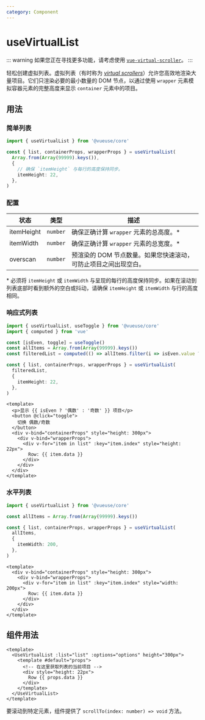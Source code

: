 ```yaml
---
category: Component
---
```


# useVirtualList

::: warning
如果您正在寻找更多功能，请考虑使用 [`vue-virtual-scroller`](https://github.com/Akryum/vue-virtual-scroller)。
:::

轻松创建虚拟列表。虚拟列表（有时称为 [_virtual scrollers_](https://vue-virtual-scroller-demo.netlify.app/)）允许您高效地渲染大量项目。它们只渲染必要的最小数量的 DOM 节点，以通过使用 `wrapper` 元素模拟容器元素的完整高度来显示 `container` 元素中的项目。

## 用法

### 简单列表

```typescript
import { useVirtualList } from '@vueuse/core'

const { list, containerProps, wrapperProps } = useVirtualList(
  Array.from(Array(99999).keys()),
  {
    // 确保 `itemHeight` 与每行的高度保持同步。
    itemHeight: 22,
  },
)
```

### 配置

| 状态       | 类型     | 描述                                                            |
| ---------- | -------- | --------------------------------------------------------------- |
| itemHeight | `number` | 确保正确计算 `wrapper` 元素的总高度。\*                         |
| itemWidth  | `number` | 确保正确计算 `wrapper` 元素的总宽度。\*                         |
| overscan   | `number` | 预渲染的 DOM 节点数量。如果您快速滚动，可防止项目之间出现空白。 |

\* 必须将 `itemHeight` 或 `itemWidth` 与呈现的每行的高度保持同步。如果在滚动到列表底部时看到额外的空白或抖动，请确保 `itemHeight` 或 `itemWidth` 与行的高度相同。

### 响应式列表

```typescript
import { useVirtualList, useToggle } from '@vueuse/core'
import { computed } from 'vue'

const [isEven, toggle] = useToggle()
const allItems = Array.from(Array(99999).keys())
const filteredList = computed(() => allItems.filter(i => isEven.value ? i % 2 === 0 : i % 2 === 1))

const { list, containerProps, wrapperProps } = useVirtualList(
  filteredList,
  {
    itemHeight: 22,
  },
)
```

```vue
<template>
  <p>显示 {{ isEven ? '偶数' : '奇数' }} 项目</p>
  <button @click="toggle">
    切换 偶数/奇数
  </button>
  <div v-bind="containerProps" style="height: 300px">
    <div v-bind="wrapperProps">
      <div v-for="item in list" :key="item.index" style="height: 22px">
        Row: {{ item.data }}
      </div>
    </div>
  </div>
</template>
```

### 水平列表

```typescript
import { useVirtualList } from '@vueuse/core'

const allItems = Array.from(Array(99999).keys())

const { list, containerProps, wrapperProps } = useVirtualList(
  allItems,
  {
    itemWidth: 200,
  },
)
```

```vue
<template>
  <div v-bind="containerProps" style="height: 300px">
    <div v-bind="wrapperProps">
      <div v-for="item in list" :key="item.index" style="width: 200px">
        Row: {{ item.data }}
      </div>
    </div>
  </div>
</template>
```

## 组件用法

```vue
<template>
  <UseVirtualList :list="list" :options="options" height="300px">
    <template #default="props">
      <!-- 在这里获取列表的当前项目 -->
      <div style="height: 22px">
        Row {{ props.data }}
      </div>
    </template>
  </UseVirtualList>
</template>
```

要滚动到特定元素，组件提供了 `scrollTo(index: number) => void` 方法。
